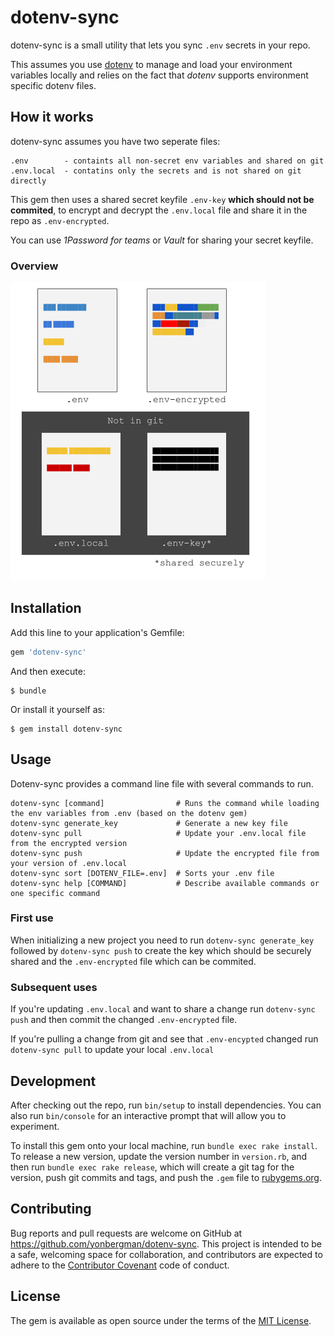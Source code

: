 # dotenv-sync

dotenv-sync is a small utility that lets you sync `.env` secrets in your repo.

This assumes you use [dotenv](https://github.com/bkeepers/dotenv) to manage and load your environment variables locally and relies on the fact that _dotenv_ supports environment specific dotenv files.

## How it works
dotenv-sync assumes you have two seperate files:

```
.env        - containts all non-secret env variables and shared on git
.env.local  - contatins only the secrets and is not shared on git directly
```

This gem then uses a shared secret keyfile `.env-key` __which should not be commited__,
to encrypt and decrypt the `.env.local` file and share it in the repo as `.env-encrypted`.

You can use _1Password for teams_ or _Vault_ for sharing your secret keyfile.

### Overview
![](/docs/dotenv-sync.png)


## Installation

Add this line to your application's Gemfile:

```ruby
gem 'dotenv-sync'
```

And then execute:

    $ bundle

Or install it yourself as:

    $ gem install dotenv-sync

## Usage

Dotenv-sync provides a command line file with several commands to run.

```
dotenv-sync [command]                # Runs the command while loading the env variables from .env (based on the dotenv gem)
dotenv-sync generate_key             # Generate a new key file
dotenv-sync pull                     # Update your .env.local file from the encrypted version
dotenv-sync push                     # Update the encrypted file from your version of .env.local
dotenv-sync sort [DOTENV_FILE=.env]  # Sorts your .env file
dotenv-sync help [COMMAND]           # Describe available commands or one specific command
```

### First use
When initializing a new project you need to run `dotenv-sync generate_key` followed by `dotenv-sync push` to create the key which should be securely shared and the `.env-encrypted` file which can be commited.

### Subsequent uses
If you're updating `.env.local` and want to share a change run `dotenv-sync push` and then commit the changed `.env-encrypted` file.

If you're pulling a change from git and see that `.env-encypted` changed run `dotenv-sync pull` to update your local `.env.local`

## Development

After checking out the repo, run `bin/setup` to install dependencies. You can also run `bin/console` for an interactive prompt that will allow you to experiment.

To install this gem onto your local machine, run `bundle exec rake install`. To release a new version, update the version number in `version.rb`, and then run `bundle exec rake release`, which will create a git tag for the version, push git commits and tags, and push the `.gem` file to [rubygems.org](https://rubygems.org).

## Contributing

Bug reports and pull requests are welcome on GitHub at https://github.com/yonbergman/dotenv-sync. This project is intended to be a safe, welcoming space for collaboration, and contributors are expected to adhere to the [Contributor Covenant](http://contributor-covenant.org) code of conduct.

## License

The gem is available as open source under the terms of the [MIT License](http://opensource.org/licenses/MIT).


